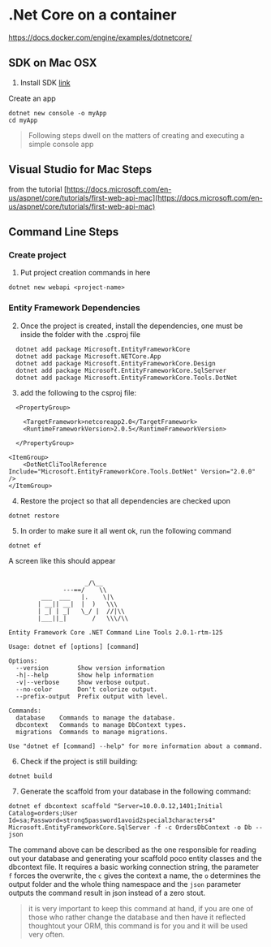 # .Net Core on a container
https://docs.docker.com/engine/examples/dotnetcore/


## SDK on Mac OSX
1. Install SDK
[link](https://www.microsoft.com/net/learn/get-started/macos)

Create an app
```
dotnet new console -o myApp
cd myApp
```
> Following steps dwell on the matters of creating and executing a simple console app


## Visual Studio for Mac Steps

from the tutorial [https://docs.microsoft.com/en-us/aspnet/core/tutorials/first-web-api-mac](https://docs.microsoft.com/en-us/aspnet/core/tutorials/first-web-api-mac)


## Command Line Steps 

### Create project
1. Put project creation commands in here
```
dotnet new webapi <project-name>
```

### Entity Framework Dependencies
2. Once the project is created, install the dependencies, one must be inside the folder with the <project-name>.csproj file
```
  dotnet add package Microsoft.EntityFrameworkCore
  dotnet add package Microsoft.NETCore.App
  dotnet add package Microsoft.EntityFrameworkCore.Design
  dotnet add package Microsoft.EntityFrameworkCore.SqlServer
  dotnet add package Microsoft.EntityFrameworkCore.Tools.DotNet
```

3. add the following to the csproj file: 
```
  <PropertyGroup>

    <TargetFramework>netcoreapp2.0</TargetFramework>
    <RuntimeFrameworkVersion>2.0.5</RuntimeFrameworkVersion>

  </PropertyGroup>

<ItemGroup>
    <DotNetCliToolReference Include="Microsoft.EntityFrameworkCore.Tools.DotNet" Version="2.0.0" />
</ItemGroup>
```
4. Restore the project so that all dependencies are checked upon
```
dotnet restore
```
5. In order to make sure it all went ok, run the following command
```
dotnet ef 
```
A screen like this should appear 
```

                     _/\__
               ---==/    \\
         ___  ___   |.    \|\
        | __|| __|  |  )   \\\
        | _| | _|   \_/ |  //|\\
        |___||_|       /   \\\/\\

Entity Framework Core .NET Command Line Tools 2.0.1-rtm-125

Usage: dotnet ef [options] [command]

Options:
  --version        Show version information
  -h|--help        Show help information
  -v|--verbose     Show verbose output.
  --no-color       Don't colorize output.
  --prefix-output  Prefix output with level.

Commands:
  database    Commands to manage the database.
  dbcontext   Commands to manage DbContext types.
  migrations  Commands to manage migrations.

Use "dotnet ef [command] --help" for more information about a command.
```

6. Check if the project is still building:
```
dotnet build
``` 

7. Generate the scaffold from your database in the following command: 
```
dotnet ef dbcontext scaffold "Server=10.0.0.12,1401;Initial Catalog=orders;User Id=sa;Password=strong5password1avoid2special3characters4"  Microsoft.EntityFrameworkCore.SqlServer -f -c OrdersDbContext -o Db --json
```
The command above can be described as the one responsible for reading out your database and generating your scaffold poco entity classes and the dbcontext file. It requires a basic working connection string, the parameter `f` forces the overwrite, the `c` gives the context a name, the `o` determines the output folder and the whole thing namespace and the `json` parameter outputs the command result in json instead of a zero stout.

> it is very important to keep this command at hand, if you are one of those who rather change the database and then have it reflected thoughtout your ORM, this command is for you and it will be used very often.


